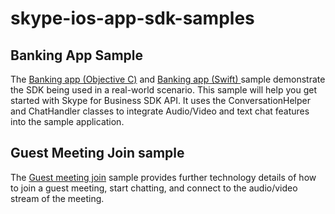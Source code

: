 # skype-ios-app-sdk-samples

## Banking App Sample
The [Banking app (Objective C)](https://github.com/OfficeDev/skype-ios-app-sdk-samples/tree/master/BankingAppObjectiveC) and 
[Banking app (Swift) ](https://github.com/OfficeDev/skype-ios-app-sdk-samples/tree/master/BankingAppSwift)sample demonstrate the SDK being used in a real-world scenario. 
This sample will help you get started with Skype for Business SDK API. It uses the ConversationHelper and ChatHandler classes to integrate 
  Audio/Video and text chat features into the sample application.
## Guest Meeting Join sample
The [Guest meeting join](https://github.com/OfficeDev/skype-ios-app-sdk-samples/tree/master/GuestMeetingJoin) sample provides further technology details of how to join a guest meeting, start chatting, and connect to the audio/video stream of the meeting.
